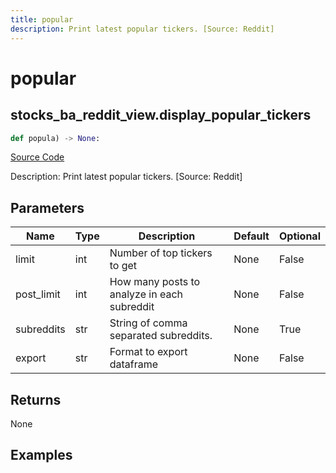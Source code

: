 ```yaml
---
title: popular
description: Print latest popular tickers. [Source: Reddit]
---
```

# popular

## stocks_ba_reddit_view.display_popular_tickers

```python
def popula) -> None:
```
[Source Code](https://github.com/OpenBB-finance/OpenBBTerminal/tree/main/openbb_terminal/decorators.py#L183)

Description: Print latest popular tickers. [Source: Reddit]

## Parameters

| Name | Type | Description | Default | Optional |
| ---- | ---- | ----------- | ------- | -------- |
| limit | int | Number of top tickers to get | None | False |
| post_limit | int | How many posts to analyze in each subreddit | None | False |
| subreddits | str | String of comma separated subreddits. | None | True |
| export | str | Format to export dataframe | None | False |

## Returns

None

## Examples


